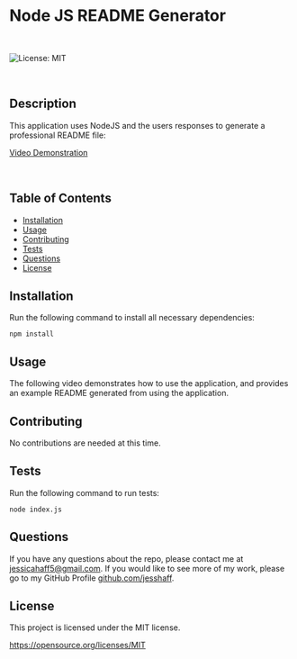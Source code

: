 # Node JS README Generator
<br>

![License: MIT](https://img.shields.io/badge/License-MIT-yellow.svg)

<br>

## Description
This application uses NodeJS and the users responses to generate a professional README file:
<br>

[Video Demonstration](./Assets/Images/readme-generator-walkthrough.webm)

<br> 

## Table of Contents
* [Installation](#Installation)
* [Usage](#Usage)
* [Contributing](#Contributing)
* [Tests](#Test)
* [Questions](#Questions)    
* [License](#License)

## Installation
Run the following command to install all necessary dependencies:
```
npm install
```

## Usage
The following video demonstrates how to use the application, and provides an example README generated from using the application.

## Contributing
No contributions are needed at this time.

## Tests
Run the following command to run tests:
```
node index.js
```

## Questions
If you have any questions about the repo, please contact me at jessicahaff5@gmail.com. If you would like to see more of my work, please go to my GitHub Profile [github.com/jesshaff](https://github.com/jesshaff).

## License
This project is licensed under the MIT license.

https://opensource.org/licenses/MIT

